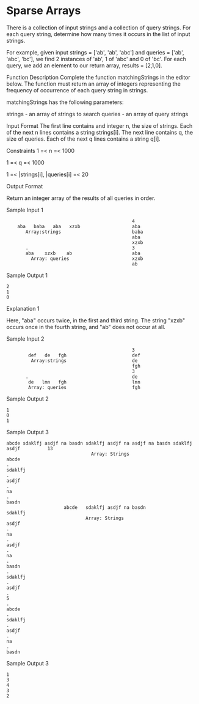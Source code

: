 # Sparse Arrays

There is a collection of input strings and a collection of query strings. For each query string, determine how many times it occurs in the list of input strings.

For example, given input strings = ['ab', 'ab', 'abc'] and queries = ['ab', 'abc', 'bc'], we find 2 instances of 'ab', 1 of 'abc' and 0 of 'bc'. For each query, we add an element to our return array, results = [2,1,0].

Function Description Complete the function matchingStrings in the editor below. The function must return an array of integers representing the frequency of occurrence of each query string in strings.

matchingStrings has the following parameters:

strings - an array of strings to search
queries - an array of query strings

Input Format The first line contains and integer n, the size of strings. Each of the next n lines contains a string strings[i]. The next line contains q, the size of queries. Each of the next q lines contains a string q[i].

Constraints 
1 =< n =< 1000 

1 =< q =< 1000 

1 =< |strings[i], |queries[i] =< 20

Output Format

Return an integer array of the results of all queries in order.

Sample Input 1

                                                  4
        aba   baba   aba   xzxb                   aba
           Array:strings                          baba
                                                  aba 
                                                  xzxb                       
           .                                      3    
           aba    xzxb    ab                      aba
             Array: queries                       xzxb
                                                  ab  

Sample Output 1

    2
    1
    0

Explanation 1

Here, "aba" occurs twice, in the first and third string. The string "xzxb" occurs once in the fourth string, and "ab" does not occur at all.

Sample Input 2

                                                  3
            def   de   fgh                        def
             Array:strings                        de
                                                  fgh 
                                                  3                       
           .                                      de    
            de   lmn   fgh                        lmn
            Array: queries                        fgh

Sample Output 2

    1
    0
    1            

Sample Output 3

    abcde sdaklfj asdjf na basdn sdaklfj asdjf na asdjf na basdn sdaklfj asdjf          13
                                   Array: Strings                                       abcde
    .                                                                                   sdaklfj
    .                                                                                   asdjf
    .                                                                                   na
    .                                                                                   basdn
                         abcde   sdaklfj asdjf na basdn                                 sdaklfj
                                 Array: Strings                                         asdjf
    .                                                                                   na
    .                                                                                   asdjf
    .                                                                                   na
    .                                                                                   basdn
    .                                                                                   sdaklfj
    .                                                                                   asdjf
    .                                                                                   5
    .                                                                                   abcde
    .                                                                                   sdaklfj
    .                                                                                   asdjf
    .                                                                                   na
    .                                                                                   basdn



Sample Output 3

    1
    3
    4
    3
    2

                                                   






   

